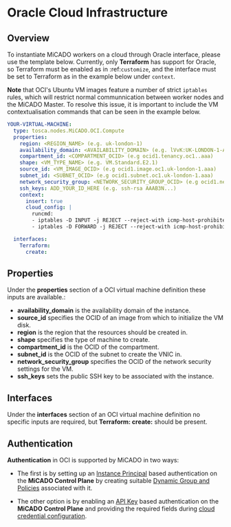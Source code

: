 # Oracle Cloud Infrastructure

## Overview

To instantiate MiCADO workers on a cloud through Oracle interface, please use
the template below. Currently, only **Terraform** has support for Oracle,
so Terraform must be enabled as in :ref:`customize`, and the interface must
be set to Terraform as in the example below under ``context``.

**Note** that OCI's Ubuntu VM images feature a number of strict ``iptables``
rules, which will restrict normal communnication between worker nodes and the
MiCADO Master. To resolve this issue, it is important to include the VM
contextualisation commands that can be seen in the example below.


```yaml
YOUR-VIRTUAL-MACHINE:
  type: tosca.nodes.MiCADO.OCI.Compute
  properties:
    region: <REGION_NAME> (e.g. uk-london-1)
    availability_domain: <AVAILABILITY_DOMAIN> (e.g. lVvK:UK-LONDON-1-AD-1)
    compartment_id: <COMPARTMENT_OCID> (e.g ocid1.tenancy.oc1..aaa)
    shape: <VM_TYPE_NAME> (e.g. VM.Standard.E2.1)
    source_id: <VM_IMAGE_OCID> (e.g ocid1.image.oc1.uk-london-1.aaa)
    subnet_id: <SUBNET_OCID> (e.g ocid1.subnet.oc1.uk-london-1.aaa)
    network_security_group: <NETWORK_SECURITY_GROUP_OCID> (e.g ocid1.networksecuritygroup.oc1.uk-london-1.aaa)
    ssh_keys: ADD_YOUR_ID_HERE (e.g. ssh-rsa AAAB3N...)
    context:
      insert: true
      cloud_config: |
        runcmd:
        - iptables -D INPUT -j REJECT --reject-with icmp-host-prohibited
        - iptables -D FORWARD -j REJECT --reject-with icmp-host-prohibited

  interfaces:
    Terraform:
      create:
```

## Properties

Under the **properties** section of a OCI virtual machine definition these
inputs are available.:

* **availability_domain** is the availability domain of the instance.
* **source_id** specifies the OCID of an image from which to initialize the
  VM disk.
* **region** is the region that the resources should be created in.
* **shape** specifies the type of machine to create.
* **compartment_id** is the OCID of the compartment.
* **subnet_id** is the OCID of the subnet to create the VNIC in.
* **network_security_group** specifies the OCID of the network security
  settings for the VM.
* **ssh_keys** sets the public SSH key to be associated with the instance.

## Interfaces

Under the **interfaces** section of an OCI virtual machine definition no
specific inputs are required, but **Terraform: create:** should be present.

## Authentication

**Authentication** in OCI is supported by MiCADO in two ways:

- The first is by setting up an [Instance Principal](https://www.terraform.io/docs/providers/oci/index.html)
  based authentication on the **MiCADO Control Plane** by creating suitable [Dynamic Group and Policies](https://docs.cloud.oracle.com/en-us/iaas/Content/Identity/Tasks/callingservicesfrominstances.htm)
  associated with it.

- The other option is by enabling an
  [API Key](https://docs.cloud.oracle.com/en-us/iaas/Content/API/Concepts/apisigningkey.htm#five)
  based authentication on the **MiCADO Control Plane** and providing the required
  fields during [cloud credential configuration](/install/cli-install#configure-cloud-credentials).
